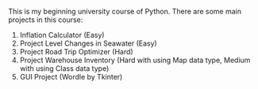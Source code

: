 This is my beginning university course of Python. There are some main projects in this course:
01. Inflation Calculator (Easy)
02. Project Level Changes in Seawater (Easy)
03. Project Road Trip Optimizer (Hard)
04. Project Warehouse Inventory (Hard with using Map data type, Medium with using Class data type)
05. GUI Project (Wordle by Tkinter)
